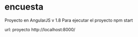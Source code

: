 # encuesta

Proyecto en AngularJS v 1.8
Para ejecutar el proyecto
npm start

url: proyecto http://localhost:8000/

